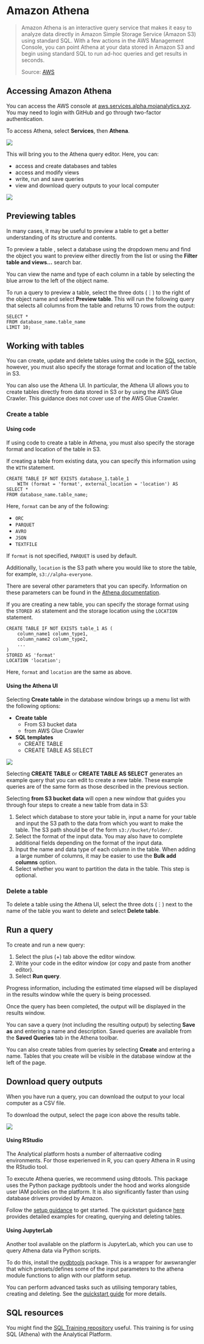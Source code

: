 # Amazon Athena

> Amazon Athena is an interactive query service that makes it easy to analyze data directly in Amazon Simple Storage Service (Amazon S3) using standard SQL. With a few actions in the AWS Management Console, you can point Athena at your data stored in Amazon S3 and begin using standard SQL to run ad-hoc queries and get results in seconds.
>
> Source: [AWS](https://docs.aws.amazon.com/athena/latest/ug/what-is.html)

## Accessing Amazon Athena

You can access the AWS console at [aws.services.alpha.mojanalytics.xyz](https://aws.services.alpha.mojanalytics.xyz). You may need to login with GitHub and go through two-factor authentication.

To access Athena, select **Services**, then **Athena**.

![](../../../images/curated-databases/access-athena-2.png)

This will bring you to the Athena query editor. Here, you can:

- access and create databases and tables
- access and modify views
- write, run and save queries
- view and download query outputs to your local computer

![](../../../images/curated-databases/access-athena-3.png)

## Previewing tables

In many cases, it may be useful to preview a table to get a better understanding of its structure and contents.

To preview a table , select a database using the dropdown menu and find the object you want to preview either directly from the list or using the **Filter table and views...** search bar.

You can view the name and type of each column in a table by selecting the blue arrow to the left of the object name.

To run a query to preview a table, select the three dots (⋮) to the right of the object name and select **Preview table**. This will run the following query that selects all columns from the table and returns 10 rows from the output:

```
SELECT *
FROM database_name.table_name
LIMIT 10;
```

## Working with tables

You can create, update and delete tables using the code in the [SQL](./sql) section, however, you must also specify the storage format and location of the table in S3.

You can also use the Athena UI. In particular, the Athena UI allows you to create tables directly from data stored in S3 or by using the AWS Glue Crawler. This guidance does not cover use of the AWS Glue Crawler.

### Create a table

#### Using code

If using code to create a table in Athena, you must also specify the storage format and location of the table in S3.

If creating a table from existing data, you can specify this information using the `WITH` statement.

```
CREATE TABLE IF NOT EXISTS database_1.table_1
    WITH (format = 'format', external_location = 'location') AS
SELECT *
FROM database_name.table_name;
```

Here, `format` can be any of the following:

- `ORC`
- `PARQUET`
- `AVRO`
- `JSON`
- `TEXTFILE`

If `format` is not specified, `PARQUET` is used by default.

Additionally, `location` is the S3 path where you would like to store the table, for example, `s3://alpha-everyone`.

There are several other parameters that you can specify. Information on these parameters can be found in the [Athena documentation](https://docs.aws.amazon.com/athena/latest/ug/create-table-as.html).

If you are creating a new table, you can specify the storage format using the `STORED AS` statement and the storage location using the `LOCATION` statement.

```
CREATE TABLE IF NOT EXISTS table_1 AS (
    column_name1 column_type1,
    column_name2 column_type2,
    ...
)
STORED AS 'format'
LOCATION 'location';
```

Here, `format` and `location` are the same as above.

#### Using the Athena UI

Selecting **Create table** in the database window brings up a menu list with the following options:

- **Create table**
  - From S3 bucket data
  - from AWS Glue Crawler
- **SQL templates**
  - CREATE TABLE
  - CREATE TABLE AS SELECT

![](../../../images/curated-databases/athena-create-1.png)

Selecting **CREATE TABLE** or **CREATE TABLE AS SELECT** generates an example query that you can edit to create a new table. These example queries are of the same form as those described in the previous section.

Selecting **from S3 bucket data** will open a new window that guides you through four steps to create a new table from data in S3:

1. Select which database to store your table in, input a name for your table and input the S3 path to the data from which you want to make the table. The S3 path should be of the form `s3://bucket/folder/`.
2. Select the format of the input data. You may also have to complete additional fields depending on the format of the input data.
3. Input the name and data type of each column in the table. When adding a large number of columns, it may be easier to use the **Bulk add columns** option.
4. Select whether you want to partition the data in the table. This step is optional.

### Delete a table

To delete a table using the Athena UI, select the three dots (⋮) next to the name of the table you want to delete and select **Delete table**.

## Run a query

To create and run a new query:

1.  Select the plus (+) tab above the editor window.
2.  Write your code in the editor window (or copy and paste from another editor).
3.  Select **Run query**.

Progress information, including the estimated time elapsed will be displayed in the results window while the query is being processed.

Once the query has been completed, the output will be displayed in the results window.

You can save a query (not including the resulting output) by selecting **Save as** and entering a name and description. Saved queries are available from the **Saved Queries** tab in the Athena toolbar.

You can also create tables from queries by selecting **Create** and entering a name. Tables that you create will be visible in the database window at the left of the page.

## Download query outputs

When you have run a query, you can download the output to your local computer as a CSV file.

To download the output, select the page icon above the results table.

![](../../../images/curated-databases/athena-create-4.png)

#### Using RStudio

The Analytical platform hosts a number of alternaative coding environments. For those experienved in R, you can query Athena in R using the RStudio tool.

To execute Athena queries, we recommend using dbtools. This package uses the Python package pydbtools under the hood and works alongside user IAM policies on the platform. It is also significantly faster than using database drivers provided by Amazon.

Follow the [setup guidance](https://github.com/moj-analytical-services/dbtools/#setup) to get started. The quickstart guidance [here](https://github.com/moj-analytical-services/dbtools/#examples) provides detailed examples for creating, querying and deleting tables.

#### Using JupyterLab

Another tool available on the platform is JupyterLab, which you can use to query Athena data via Python scripts.

To do this, install the [pydbtools](https://github.com/moj-analytical-services/pydbtools/) package. This is a wrapper for awswrangler that which presets/defines some of the input parameters to the athena module functions to align with our platform setup.

You can perform advanced tasks such as utilising temporary tables, creating and deleting. See the [quickstart guide](https://github.com/moj-analytical-services/pydbtools/#quickstart-guide) for more details.

## SQL resources

You might find the [SQL Training repository](https://github.com/moj-analytical-services/sql_training) useful. This training is for using SQL (Athena) with the Analytical Platform.
